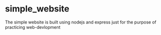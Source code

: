 # simple_website
The simple website is built using nodejs and express just for the purpose of practicing web-devlopment
